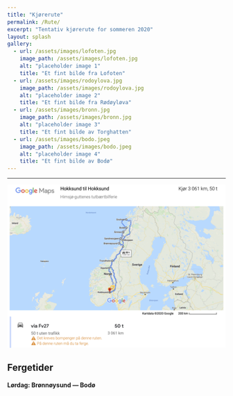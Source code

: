 ```yaml
---
title: "Kjørerute"
permalink: /Rute/
excerpt: "Tentativ kjørerute for sommeren 2020"
layout: splash
gallery:
  - url: /assets/images/lofoten.jpg
    image_path: /assets/images/lofoten.jpg
    alt: "placeholder image 1"
    title: "Et fint bilde fra Lofoten"
  - url: /assets/images/rodoylova.jpg
    image_path: /assets/images/rodoylova.jpg
    alt: "placeholder image 2"
    title: "Et fint bilde fra Rødøyløva"
  - url: /assets/images/bronn.jpg
    image_path: /assets/images/bronn.jpg
    alt: "placeholder image 3"
    title: "Et fint bilde av Torghatten"
  - url: /assets/images/bodo.jpeg
    image_path: /assets/images/bodo.jpeg
    alt: "placeholder image 4"
    title: "Et fint bilde av Bodø"
---
```

---

![route](../rute.png)

## Fergetider
#### Lørdag: Brønnøysund — Bodø

